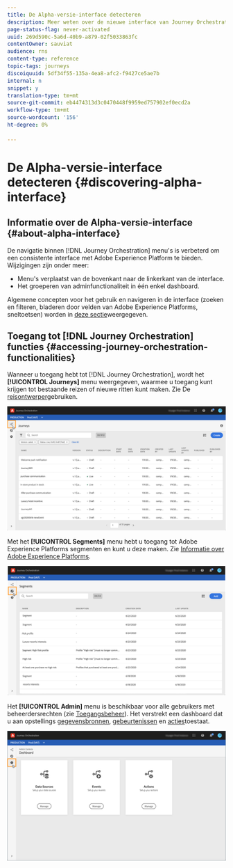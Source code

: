 ```yaml
---
title: De Alpha-versie-interface detecteren
description: Meer weten over de nieuwe interface van Journey Orchestration?
page-status-flag: never-activated
uuid: 269d590c-5a6d-40b9-a879-02f5033863fc
contentOwner: sauviat
audience: rns
content-type: reference
topic-tags: journeys
discoiquuid: 5df34f55-135a-4ea8-afc2-f9427ce5ae7b
internal: n
snippet: y
translation-type: tm+mt
source-git-commit: eb4474313d3c0470448f9959ed757902ef0ecd2a
workflow-type: tm+mt
source-wordcount: '156'
ht-degree: 0%

---
```



# De Alpha-versie-interface detecteren {#discovering-alpha-interface}

## Informatie over de Alpha-versie-interface {#about-alpha-interface}

De navigatie binnen [!DNL Journey Orchestration] menu&#39;s is verbeterd om een consistente interface met Adobe Experience Platform te bieden. Wijzigingen zijn onder meer:

* Menu&#39;s verplaatst van de bovenkant naar de linkerkant van de interface.
* Het groeperen van adminfunctionaliteit in één enkel dashboard.

Algemene concepten voor het gebruik en navigeren in de interface (zoeken en filteren, bladeren door velden van Adobe Experience Platforms, sneltoetsen) worden in [deze sectie](../about/user-interface.md)weergegeven.

## Toegang tot [!DNL Journey Orchestration] functies {#accessing-journey-orchestration-functionalities}

Wanneer u toegang hebt tot [!DNL Journey Orchestration], wordt het **[!UICONTROL Journeys]** menu weergegeven, waarmee u toegang kunt krijgen tot bestaande reizen of nieuwe ritten kunt maken. Zie De [reisontwerper](../building-journeys/using-the-journey-designer.md)gebruiken.

![](../assets/interface-journeys.png)

Met het **[!UICONTROL Segments]** menu hebt u toegang tot Adobe Experience Platforms segmenten en kunt u deze maken. Zie [Informatie over Adobe Experience Platforms](../segment/about-segments.md).

![](../assets/interface-segments.png)

Het **[!UICONTROL Admin]** menu is beschikbaar voor alle gebruikers met beheerdersrechten (zie [Toegangsbeheer](../about/access-management.md)). Het verstrekt een dashboard dat u aan opstellings [gegevensbronnen](../datasource/about-data-sources.md), [gebeurtenissen](../event/about-events.md) en [acties](../action/action.md)toestaat.

![](../assets/interface-admin-dashboard.png)
